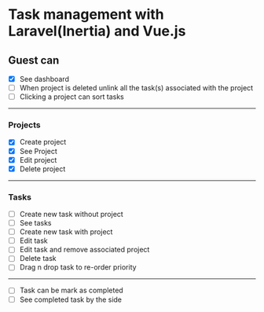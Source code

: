 # Task management with Laravel(Inertia) and Vue.js

## Guest can

- [x] See dashboard  
- [ ] When project is deleted unlink all the task(s) associated with the project  
- [ ] Clicking a project can sort tasks

---

### Projects

- [x] Create project  
- [x] See Project  
- [x] Edit project  
- [x] Delete project

---

### Tasks

- [ ] Create new task without project
- [ ] See tasks  
- [ ] Create new task with project
- [ ] Edit task
- [ ] Edit task and remove associated project
- [ ] Delete task
- [ ] Drag n drop task to re-order priority

---

- [ ] Task can be mark as completed  
- [ ] See completed task by the side  
